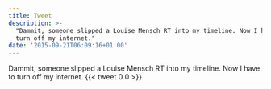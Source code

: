 ```yaml
---
title: Tweet
description: >-
  "Dammit, someone slipped a Louise Mensch RT into my timeline. Now I have to
  turn off my internet."
date: '2015-09-21T06:09:16+01:00'
---
```

Dammit, someone slipped a Louise Mensch RT into my timeline. Now I have to turn off my internet.
      {{< tweet 0 0 >}}
    
